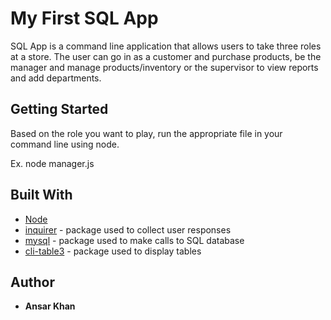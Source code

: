 # My First SQL App

SQL App is a command line application that allows users to take three roles at a store. The user can go in as a customer and purchase products, be the manager and manage products/inventory or the supervisor to view reports and add departments.

## Getting Started

Based on the role you want to play, run the appropriate file in your command line using node.

Ex. node manager.js

## Built With

* [Node](https://nodejs.org)
* [inquirer](https://www.npmjs.com/package/inquirer) - package used to collect user responses
* [mysql](https://www.npmjs.com/package/mysql) - package used to make calls to SQL database
* [cli-table3](https://www.npmjs.com/package/cli-table3) - package used to display tables

## Author

* **Ansar Khan**
